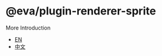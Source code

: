 # @eva/plugin-renderer-sprite

More Introduction

- [EN](https://eva.js.org)
- [中文](https://eva-engine.gitee.io)
